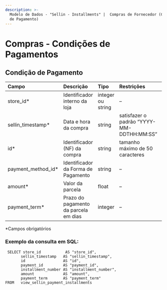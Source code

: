 ```yaml
---
description: >-
  Modelo de Dados - "Sellin - Installments" |  Compras de Fornecedor (Condição
  de Pagamento)
---
```


# Compras - Condições de Pagamentos

## Condição de Pagamento   <a id="forma-de-pagamento"></a>

| Campo | Descrição | Tipo | Restrições | Exemplo |
| :--- | :--- | :--- | :--- | :--- |
| store\_id\* | Identificador interno da loja | integer ou string | – | 1 |
| sellin\_timestamp\* | Data e hora da compra | string | satisfazer o padrão “YYYY-MM-DDTHH:MM:SS” | “2017-08-20T14:55:08” |
| id\* | Identificador \(NF\) da compra | string | tamanho máximo de 50 caracteres | “RCNTH345987” |
| payment\_method\_id\* | Identificador da Forma de Pagamento | string | – | – |
| amount\* | Valor da parcela | float | – | 129.9 |
| payment\_term\* | Prazo do pagamento da parcela em dias | integer | – | 30 |

\*Campos obrigatórios

### Exemplo da consulta em SQL:

```text
 SELECT store_id           AS "store_id", 
       sellin_timestamp   AS "sellin_timestamp", 
       id                 AS "id", 
       payment_id         AS "payment_id", 
       installment_number AS "installment_number", 
       amount             AS "amount", 
       payment_term       AS "payment_term" 
FROM   view_sellin_payment_installments
```

